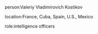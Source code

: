 person:Valeriy Vladimirovich Kostikov

location:France, Cuba, Spain, U.S., Mexico

role:intelligence officers

